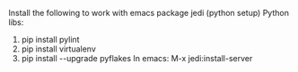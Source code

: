 Install the following to work with emacs package jedi (python setup)
Python libs:
  1. pip install pylint
  2. pip install virtualenv
  3. pip install --upgrade pyflakes
In emacs:
  M-x jedi:install-server
